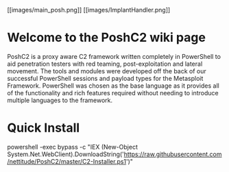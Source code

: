 [[images/main_posh.png]]
[[images/ImplantHandler.png]]

# Welcome to the PoshC2 wiki page

PoshC2 is a proxy aware C2 framework written completely in PowerShell to aid penetration testers with red teaming, post-exploitation and lateral movement. The tools and modules were developed off the back of our successful PowerShell sessions and payload types for the Metasploit Framework. PowerShell was chosen as the base language as it provides all of the functionality and rich features required without needing to introduce multiple languages to the framework. 

# Quick Install 

powershell -exec bypass -c "IEX (New-Object System.Net.WebClient).DownloadString('https://raw.githubusercontent.com/nettitude/PoshC2/master/C2-Installer.ps1')"
